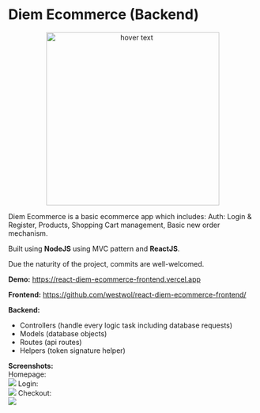 # Diem Ecommerce (Backend)

<p align="center">
  <img src="https://i.imgur.com/mHMWIXO.png" width="350" title="hover text">
  
  Diem Ecommerce is a basic ecommerce app which includes: Auth: Login & Register, Products, Shopping Cart management, Basic new order mechanism.
  
  Built using <b>NodeJS</b> using MVC pattern and <b>ReactJS</b>.
  
  Due the naturity of the project, commits are well-welcomed.
  
  <b>Demo:</b> https://react-diem-ecommerce-frontend.vercel.app
 
  <b>Frontend:</b> https://github.com/westwol/react-diem-ecommerce-frontend/
 
  <b>Backend:</b>
  - Controllers (handle every logic task including database requests)
  - Models (database objects)
  - Routes (api routes)
  - Helpers (token signature helper)
 
  <b>Screenshots:</b></br>
  Homepage:</br>
  <img src="https://i.imgur.com/MjpOC3J.png">
  Login:</br>
  <img src="https://i.imgur.com/soCMzQi.png">
  Checkout:</br>
  <img src="https://i.imgur.com/Vm3PChy.png">
</p>
